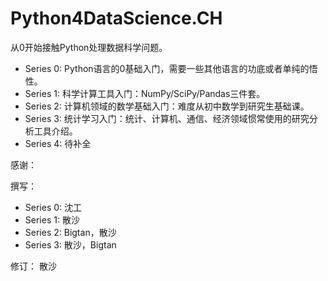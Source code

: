 # Python4DataScience.CH

从0开始接触Python处理数据科学问题。

* Series 0: Python语言的0基础入门，需要一些其他语言的功底或者单纯的悟性。
* Series 1: 科学计算工具入门：NumPy/SciPy/Pandas三件套。
* Series 2: 计算机领域的数学基础入门：难度从初中数学到研究生基础课。
* Series 3: 统计学习入门：统计、计算机、通信、经济领域惯常使用的研究分析工具介绍。
* Series 4: 待补全

感谢：

撰写：
* Series 0: 沈工
* Series 1: 散沙
* Series 2: Bigtan，散沙
* Series 3: 散沙，Bigtan

修订：
散沙
